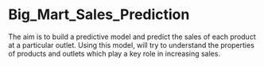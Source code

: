# Big_Mart_Sales_Prediction
The aim is to build a predictive model and predict the sales of each product at a particular outlet.  Using this model, will try to understand the properties of products and outlets which play a key role in increasing sales.
